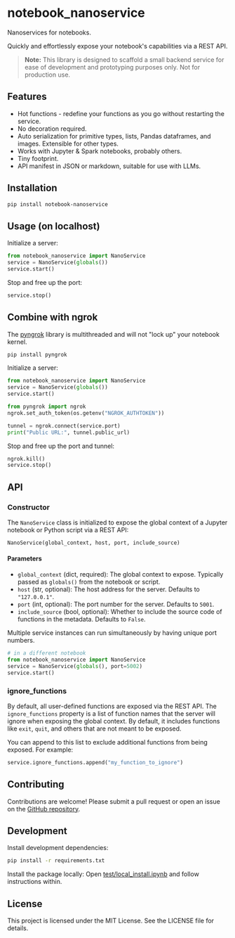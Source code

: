 # notebook_nanoservice
Nanoservices for notebooks.

Quickly and effortlessly expose your notebook's capabilities via a REST API. 

> **Note:** This library is designed to scaffold a small backend service for ease of development and prototyping purposes only. Not for production use.

## Features
* Hot functions - redefine your functions as you go without restarting the service.
* No decoration required.
* Auto serialization for primitive types, lists, Pandas dataframes, and images. Extensible for other types.
* Works with Jupyter & Spark notebooks, probably others.
* Tiny footprint.
* API manifest in JSON or markdown, suitable for use with LLMs.

## Installation
```bash
pip install notebook-nanoservice
```

## Usage (on localhost)
Initialize a server:
```python
from notebook_nanoservice import NanoService
service = NanoService(globals())
service.start()
```

Stop and free up the port:
```python
service.stop()
```

## Combine with ngrok
The [pyngrok](https://pyngrok.readthedocs.io/) library is multithreaded and will not "lock up" your notebook kernel.

```bash
pip install pyngrok
```

Initialize a server:
```python
from notebook_nanoservice import NanoService
service = NanoService(globals())
service.start()

from pyngrok import ngrok
ngrok.set_auth_token(os.getenv("NGROK_AUTHTOKEN"))

tunnel = ngrok.connect(service.port)
print("Public URL:", tunnel.public_url)
```

Stop and free up the port and tunnel:
```python
ngrok.kill()
service.stop()
```

## API

### Constructor

The `NanoService` class is initialized to expose the global context of a Jupyter notebook or Python script via a REST API:

```python
NanoService(global_context, host, port, include_source)
```

#### Parameters
- `global_context` (dict, required): The global context to expose. Typically passed as `globals()` from the notebook or script.
- `host` (str, optional): The host address for the server. Defaults to `"127.0.0.1"`.
- `port` (int, optional): The port number for the server. Defaults to `5001`.
- `include_source` (bool, optional): Whether to include the source code of functions in the metadata. Defaults to `False`.

Multiple service instances can run simultaneously by having unique port numbers.
```python
# in a different notebook
from notebook_nanoservice import NanoService
service = NanoService(globals(), port=5002)
service.start()
```

### ignore_functions

By default, all user-defined functions are exposed via the REST API. The `ignore_functions` property is a list of function names that the server will ignore when exposing the global context. By default, it includes functions like `exit`, `quit`, and others that are not meant to be exposed.

You can append to this list to exclude additional functions from being exposed. For example:

```python
service.ignore_functions.append("my_function_to_ignore")
```

## Contributing
Contributions are welcome! Please submit a pull request or open an issue on the [GitHub repository](https://github.com/microsoft/notebook-nanoservice).

## Development
Install development dependencies:
```bash
pip install -r requirements.txt
```

Install the package locally:
Open [test/local_install.ipynb](test/local_install.ipynb) and follow instructions within.

## License
This project is licensed under the MIT License. See the LICENSE file for details.
